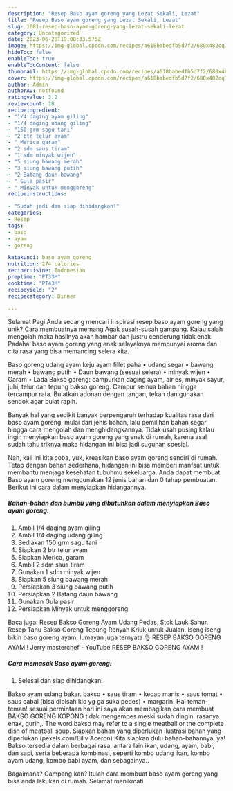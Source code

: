 ```yaml
---
description: "Resep Baso ayam goreng yang Lezat Sekali, Lezat"
title: "Resep Baso ayam goreng yang Lezat Sekali, Lezat"
slug: 1081-resep-baso-ayam-goreng-yang-lezat-sekali-lezat
category: Uncategorized
date: 2023-06-28T19:08:33.575Z
image: https://img-global.cpcdn.com/recipes/a618babedfb5d7f2/680x482cq70/baso-ayam-goreng-foto-resep-utama.jpg
hideToc: false
enableToc: true
enableTocContent: false
thumbnail: https://img-global.cpcdn.com/recipes/a618babedfb5d7f2/680x482cq70/baso-ayam-goreng-foto-resep-utama.jpg
cover: https://img-global.cpcdn.com/recipes/a618babedfb5d7f2/680x482cq70/baso-ayam-goreng-foto-resep-utama.jpg
author: Admin
authorAv: notfound
ratingvalue: 3.2
reviewcount: 18
recipeingredient:
- "1/4 daging ayam giling"
- "1/4 daging udang giling"
- "150 grm sagu tani"
- "2 btr telur ayam"
- " Merica garam"
- "2 sdm saus tiram"
- "1 sdm minyak wijen"
- "5 siung bawang merah"
- "3 siung bawang putih"
- "2 Batang daun bawang"
- " Gula pasir"
- " Minyak untuk menggoreng"
recipeinstructions:

- "Sudah jadi dan siap dihidangkan!"
categories:
- Resep
tags:
- baso
- ayam
- goreng

katakunci: baso ayam goreng 
nutrition: 274 calories
recipecuisine: Indonesian
preptime: "PT33M"
cooktime: "PT43M"
recipeyield: "2"
recipecategory: Dinner

---
```



Selamat Pagi Anda sedang mencari inspirasi resep baso ayam goreng yang unik? Cara membuatnya memang Agak susah-susah gampang. Kalau salah mengolah maka hasilnya akan hambar dan justru cenderung tidak enak. Padahal baso ayam goreng yang enak selayaknya mempunyai aroma dan cita rasa yang bisa memancing selera kita.


Baso goreng udang ayam keju ayam fillet paha • udang segar • bawang merah • bawang putih • Daun bawang (sesuai selera) • minyak wijen • Garam • Lada Bakso goreng: campurkan daging ayam, air es, minyak sayur, juhi, telur dan tepung bakso goreng. Campur semua bahan hingga tercampur rata. Bulatkan adonan dengan tangan, tekan dan gunakan sendok agar bulat rapih.

Banyak hal yang sedikit banyak berpengaruh terhadap kualitas rasa dari baso ayam goreng, mulai dari jenis bahan, lalu pemilihan bahan segar hingga cara mengolah dan menghidangkannya. Tidak usah pusing kalau ingin menyiapkan baso ayam goreng yang enak di rumah, karena asal sudah tahu triknya maka hidangan ini bisa jadi suguhan spesial.


Nah, kali ini kita coba, yuk, kreasikan baso ayam goreng sendiri di rumah. Tetap dengan bahan sederhana, hidangan ini bisa memberi manfaat untuk membantu menjaga kesehatan tubuhmu sekeluarga. Anda dapat membuat Baso ayam goreng menggunakan 12 jenis bahan dan 0 tahap pembuatan. Berikut ini cara dalam menyiapkan hidangannya.

<!--inarticleads1-->

##### Bahan-bahan dan bumbu yang dibutuhkan dalam menyiapkan Baso ayam goreng:

1. Ambil 1/4 daging ayam giling
1. Ambil 1/4 daging udang giling
1. Sediakan 150 grm sagu tani
1. Siapkan 2 btr telur ayam
1. Siapkan  Merica, garam
1. Ambil 2 sdm saus tiram
1. Gunakan 1 sdm minyak wijen
1. Siapkan 5 siung bawang merah
1. Persiapkan 3 siung bawang putih
1. Persiapkan 2 Batang daun bawang
1. Gunakan  Gula pasir
1. Persiapkan  Minyak untuk menggoreng


Baca juga: Resep Bakso Goreng Ayam Udang Pedas, Stok Lauk Sahur. Resep Tahu Bakso Goreng Tepung Renyah Kriuk untuk Jualan. Iseng iseng bikin baso goreng ayam, lumayan juga ternyata 👌 RESEP BAKSO GORENG AYAM ! Jerry masterchef - YouTube RESEP BAKSO GORENG AYAM ! 

<!--inarticleads2-->

##### Cara memasak Baso ayam goreng:


1. Selesai dan siap dihidangkan!

Bakso ayam udang bakar. bakso • saus tiram • kecap manis • saus tomat • saus cabai (bisa dipisah klo yg ga suka pedes) • margarin. Hai teman-teman! sesuai permintaan hari ini saya akan membagikan cara membuat BAKSO GORENG KOPONG tidak mengempes meski sudah dingin. rasanya enak, gurih,. The word bakso may refer to a single meatball or the complete dish of meatball soup. Siapkan bahan yang diperlukan ilustrasi bahan yang diperlukan (pexels.com/Eiliv Aceron) Kita siapkan dulu bahan-bahannya, ya! Bakso tersedia dalam berbagai rasa, antara lain ikan, udang, ayam, babi, dan sapi, serta beberapa kombinasi, seperti kombo udang ikan, kombo ayam udang, kombo babi ayam, dan sebagainya.. 

Bagaimana? Gampang kan? Itulah cara membuat baso ayam goreng yang bisa anda lakukan di rumah. Selamat menikmati
